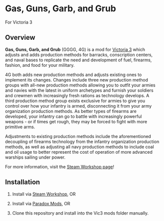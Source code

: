 ﻿# Gas, Guns, Garb, and Grub

For Victoria 3

## Overview

**Gas, Guns, Garb, and Grub** (GGGG, 4G) is a mod for [Victoria 3](https://store.steampowered.com/app/529340/Victoria_3/) which adjusts and adds production methods for barracks, conscription centers, and naval bases to replicate the need and development of fuel, firearms, fashion, and food for your military.

4G both adds new production methods and adjusts existing ones to implement its changes. Changes include three new production method groups with all-new production methods allowing you to outfit your armies and navies with the latest in uniform archetypes and furnish your soldiers and crewmen with increasingly fresh rations as technology develops. A third production method group exists exclusive for armies to give you control over how your infantry is armed, disconnecting it from your army organization production methods. As better types of firearms are developed, your infantry can go to battle with increasingly powerful weapons - or if times get rough, they may be forced to fight with more primitive arms.

Adjustments to existing production methods include the aforementioned decoupling of firearms technology from the infantry organization production methods, as well as adjusting all navy production methods to include coal and oil usage to better represent the cost of operation of more advanced warships sailing under power.

For more information, visit the [Steam Workshop page](https://steamcommunity.com/sharedfiles/filedetails/?id=2968644620)!

## Installation

1. Install via [Steam Workshop](https://steamcommunity.com/sharedfiles/filedetails/?id=2968644620), OR

2. Install via [Paradox Mods](https://mods.paradoxplaza.com/mods/61232/Any), OR

3. Clone this repository and install into the Vic3 mods folder manually.
